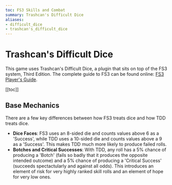 ```yaml
---
toc: FS3 Skills and Combat
summary: Trashcan's Difficult Dice
aliases: 
- difficult_dice
- trashcan's_difficult_dice
---
```

# Trashcan's Difficult Dice

This game uses Trashcan's Difficult Dice, a plugin that sits on top of the FS3 system, Third Edition.  The complete guide to FS3 can be found online: [FS3 Player's Guide](http://www.aresmush.com/fs3/fs3-3).

[[toc]]

## Base Mechanics

There are a few key differences between how FS3 treats dice and how TDD treats dice.

* **Dice Faces**: FS3 uses an 8-sided die and counts values above 6 as a 'Success', while TDD uses a 10-sided die and counts values above a 9 as a 'Success'. This makes TDD much more likely to produce failed rolls.
* **Botches and Critical Successes**: With TDD, any roll has a 5% chance of producing a 'Botch' (fails so badly that it produces the opposite intended outcome) and a 5% chance of producing a 'Critical Success' (succeeds spectactularly and against all odds). This introduces an element of risk for very highly ranked skill rolls and an element of hope for very low ones.